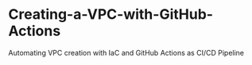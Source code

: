 # Creating-a-VPC-with-GitHub-Actions
Automating VPC creation with IaC and GitHub Actions as CI/CD Pipeline
